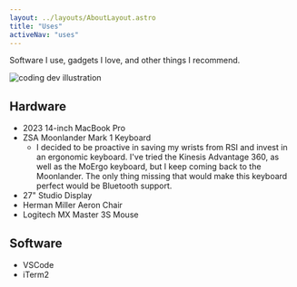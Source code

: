 ```yaml
---
layout: ../layouts/AboutLayout.astro
title: "Uses"
activeNav: "uses"
---
```


Software I use, gadgets I love, and other things I recommend.

<div>
  <img src="/assets/dev.svg" class="sm:w-1/2 mx-auto" alt="coding dev illustration">
</div>

## Hardware

- 2023 14-inch MacBook Pro
- ZSA Moonlander Mark 1 Keyboard
  - I decided to be proactive in saving my wrists from RSI and invest in an ergonomic keyboard. I've tried the Kinesis Advantage 360, as well as the MoErgo keyboard, but I
    keep coming back to the Moonlander. The only thing missing that would make this keyboard perfect would be Bluetooth support.
- 27" Studio Display
- Herman Miller Aeron Chair
- Logitech MX Master 3S Mouse

## Software

- VSCode
- iTerm2
